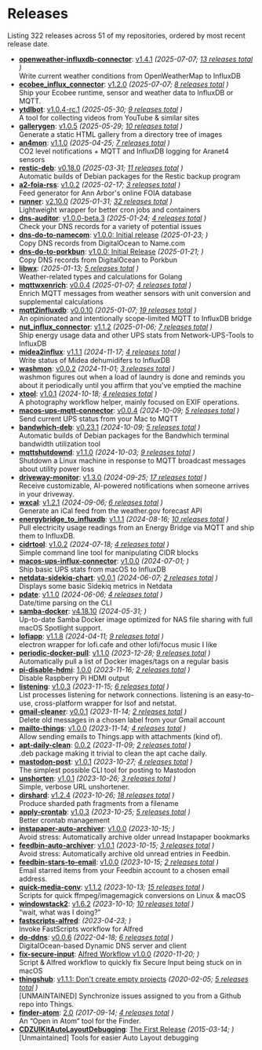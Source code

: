 # Releases

Listing <!-- releases_count starts -->322<!-- releases_count ends --> releases across <!-- project_count starts -->51<!-- project_count ends --> of my repositories, ordered by most recent release date.

<!-- recent_releases starts -->
* **[openweather-influxdb-connector](https://github.com/cdzombak/openweather-influxdb-connector)**: [v1.4.1](https://github.com/cdzombak/openweather-influxdb-connector/releases/tag/v1.4.1) *(2025-07-07; [13 releases total](https://github.com/cdzombak/openweather-influxdb-connector/releases) )* 
<br />Write current weather conditions from OpenWeatherMap to InfluxDB
* **[ecobee_influx_connector](https://github.com/cdzombak/ecobee_influx_connector)**: [v1.2.0](https://github.com/cdzombak/ecobee_influx_connector/releases/tag/v1.2.0) *(2025-07-07; [8 releases total](https://github.com/cdzombak/ecobee_influx_connector/releases) )* 
<br />Ship your Ecobee runtime, sensor and weather data to InfluxDB or MQTT.
* **[ytdlbot](https://github.com/cdzombak/ytdlbot)**: [v1.0.4-rc.1](https://github.com/cdzombak/ytdlbot/releases/tag/v1.0.4-rc.1) *(2025-05-30; [9 releases total](https://github.com/cdzombak/ytdlbot/releases) )* 
<br />A tool for collecting videos from YouTube & similar sites
* **[gallerygen](https://github.com/cdzombak/gallerygen)**: [v1.0.5](https://github.com/cdzombak/gallerygen/releases/tag/v1.0.5) *(2025-05-29; [10 releases total](https://github.com/cdzombak/gallerygen/releases) )* 
<br />Generate a static HTML gallery from a directory tree of images
* **[an4mon](https://github.com/cdzombak/an4mon)**: [v1.1.0](https://github.com/cdzombak/an4mon/releases/tag/v1.1.0) *(2025-04-25; [7 releases total](https://github.com/cdzombak/an4mon/releases) )* 
<br />CO2 level notifications + MQTT and InfluxDB logging for Aranet4 sensors
* **[restic-deb](https://github.com/cdzombak/restic-deb)**: [v0.18.0](https://github.com/cdzombak/restic-deb/releases/tag/v0.18.0) *(2025-03-31; [11 releases total](https://github.com/cdzombak/restic-deb/releases) )* 
<br />Automatic builds of Debian packages for the Restic backup program
* **[a2-foia-rss](https://github.com/cdzombak/a2-foia-rss)**: [v1.0.2](https://github.com/cdzombak/a2-foia-rss/releases/tag/v1.0.2) *(2025-02-17; [3 releases total](https://github.com/cdzombak/a2-foia-rss/releases) )* 
<br />Feed generator for Ann Arbor's online FOIA database
* **[runner](https://github.com/cdzombak/runner)**: [v2.10.0](https://github.com/cdzombak/runner/releases/tag/v2.10.0) *(2025-01-31; [32 releases total](https://github.com/cdzombak/runner/releases) )* 
<br />Lightweight wrapper for better cron jobs and containers
* **[dns-auditor](https://github.com/cdzombak/dns-auditor)**: [v1.0.0-beta.3](https://github.com/cdzombak/dns-auditor/releases/tag/v1.0.0-beta.3) *(2025-01-24; [4 releases total](https://github.com/cdzombak/dns-auditor/releases) )* 
<br />Check your DNS records for a variety of potential issues
* **[dns-do-to-namecom](https://github.com/cdzombak/dns-do-to-namecom)**: [v1.0.0: Initial release](https://github.com/cdzombak/dns-do-to-namecom/releases/tag/v1.0.0) *(2025-01-23; )* 
<br />Copy DNS records from DigitalOcean to Name.com
* **[dns-do-to-porkbun](https://github.com/cdzombak/dns-do-to-porkbun)**: [v1.0.0: Initial Release](https://github.com/cdzombak/dns-do-to-porkbun/releases/tag/v1.0.0) *(2025-01-21; )* 
<br />Copy DNS records from DigitalOcean to Porkbun
* **[libwx](https://github.com/cdzombak/libwx)**: [](https://github.com/cdzombak/libwx/releases/tag/v1.3.0) *(2025-01-13; [5 releases total](https://github.com/cdzombak/libwx/releases) )* 
<br />Weather-related types and calculations for Golang
* **[mqttwxenrich](https://github.com/cdzombak/mqttwxenrich)**: [v0.0.4](https://github.com/cdzombak/mqttwxenrich/releases/tag/v0.0.4) *(2025-01-07; [4 releases total](https://github.com/cdzombak/mqttwxenrich/releases) )* 
<br />Enrich MQTT messages from weather sensors with unit conversion and supplemental calculations
* **[mqtt2influxdb](https://github.com/cdzombak/mqtt2influxdb)**: [v0.0.10](https://github.com/cdzombak/mqtt2influxdb/releases/tag/v0.0.10) *(2025-01-07; [19 releases total](https://github.com/cdzombak/mqtt2influxdb/releases) )* 
<br />An opinionated and intentionally scope-limited MQTT to InfluxDB bridge
* **[nut_influx_connector](https://github.com/cdzombak/nut_influx_connector)**: [v1.1.2](https://github.com/cdzombak/nut_influx_connector/releases/tag/v1.1.2) *(2025-01-06; [7 releases total](https://github.com/cdzombak/nut_influx_connector/releases) )* 
<br />Ship energy usage data and other UPS stats from Network-UPS-Tools to InfluxDB
* **[midea2influx](https://github.com/cdzombak/midea2influx)**: [v1.1.1](https://github.com/cdzombak/midea2influx/releases/tag/v1.1.1) *(2024-11-17; [4 releases total](https://github.com/cdzombak/midea2influx/releases) )* 
<br />Write status of Midea dehumidifers to InfluxDB
* **[washmon](https://github.com/cdzombak/washmon)**: [v0.0.2](https://github.com/cdzombak/washmon/releases/tag/v0.0.2) *(2024-11-01; [3 releases total](https://github.com/cdzombak/washmon/releases) )* 
<br />washmon figures out when a load of laundry is done and reminds you about it periodically until you affirm that you've emptied the machine
* **[xtool](https://github.com/cdzombak/xtool)**: [v1.0.1](https://github.com/cdzombak/xtool/releases/tag/v1.0.1) *(2024-10-18; [4 releases total](https://github.com/cdzombak/xtool/releases) )* 
<br />A photography workflow helper, mainly focused on EXIF operations.
* **[macos-ups-mqtt-connector](https://github.com/cdzombak/macos-ups-mqtt-connector)**: [v0.0.4](https://github.com/cdzombak/macos-ups-mqtt-connector/releases/tag/v0.0.4) *(2024-10-09; [5 releases total](https://github.com/cdzombak/macos-ups-mqtt-connector/releases) )* 
<br />Send current UPS status from your Mac to MQTT
* **[bandwhich-deb](https://github.com/cdzombak/bandwhich-deb)**: [v0.23.1](https://github.com/cdzombak/bandwhich-deb/releases/tag/v0.23.1) *(2024-10-09; [5 releases total](https://github.com/cdzombak/bandwhich-deb/releases) )* 
<br />Automatic builds of Debian packages for the Bandwhich terminal bandwidth utilization tool
* **[mqttshutdownd](https://github.com/cdzombak/mqttshutdownd)**: [v1.1.0](https://github.com/cdzombak/mqttshutdownd/releases/tag/v1.1.0) *(2024-10-03; [9 releases total](https://github.com/cdzombak/mqttshutdownd/releases) )* 
<br />Shutdown a Linux machine in response to MQTT broadcast messages about utility power loss
* **[driveway-monitor](https://github.com/cdzombak/driveway-monitor)**: [v1.3.0](https://github.com/cdzombak/driveway-monitor/releases/tag/v1.3.0) *(2024-09-25; [17 releases total](https://github.com/cdzombak/driveway-monitor/releases) )* 
<br />Receive customizable, AI-powered notifications when someone arrives in your driveway.
* **[wxcal](https://github.com/cdzombak/wxcal)**: [v1.2.1](https://github.com/cdzombak/wxcal/releases/tag/v1.2.1) *(2024-09-06; [6 releases total](https://github.com/cdzombak/wxcal/releases) )* 
<br />Generate an iCal feed from the weather.gov forecast API
* **[energybridge_to_influxdb](https://github.com/cdzombak/energybridge_to_influxdb)**: [v1.1.1](https://github.com/cdzombak/energybridge_to_influxdb/releases/tag/v1.1.1) *(2024-08-16; [10 releases total](https://github.com/cdzombak/energybridge_to_influxdb/releases) )* 
<br />Pull electricity usage readings from an Energy Bridge via MQTT and ship them to InfluxDB.
* **[cidrtool](https://github.com/cdzombak/cidrtool)**: [v1.0.2](https://github.com/cdzombak/cidrtool/releases/tag/v1.0.2) *(2024-07-18; [4 releases total](https://github.com/cdzombak/cidrtool/releases) )* 
<br />Simple command line tool for manipulating CIDR blocks
* **[macos-ups-influx-connector](https://github.com/cdzombak/macos-ups-influx-connector)**: [v1.0.0](https://github.com/cdzombak/macos-ups-influx-connector/releases/tag/v1.0.0) *(2024-07-01; )* 
<br />Ship basic UPS stats from macOS to InfluxDB
* **[netdata-sidekiq-chart](https://github.com/cdzombak/netdata-sidekiq-chart)**: [v0.0.1](https://github.com/cdzombak/netdata-sidekiq-chart/releases/tag/v0.0.1) *(2024-06-07; [2 releases total](https://github.com/cdzombak/netdata-sidekiq-chart/releases) )* 
<br />Displays some basic Sidekiq metrics in Netdata
* **[pdate](https://github.com/cdzombak/pdate)**: [v1.1.0](https://github.com/cdzombak/pdate/releases/tag/v1.1.0) *(2024-06-06; [4 releases total](https://github.com/cdzombak/pdate/releases) )* 
<br />Date/time parsing on the CLI
* **[samba-docker](https://github.com/cdzombak/samba-docker)**: [v4.18.10](https://github.com/cdzombak/samba-docker/releases/tag/v4.18.10) *(2024-05-31; )* 
<br />Up-to-date Samba Docker image optimized for NAS file sharing with full macOS Spotlight support.
* **[lofiapp](https://github.com/cdzombak/lofiapp)**: [v1.1.8](https://github.com/cdzombak/lofiapp/releases/tag/v1.1.8) *(2024-04-11; [9 releases total](https://github.com/cdzombak/lofiapp/releases) )* 
<br />electron wrapper for lofi.cafe and other lofi/focus music I like
* **[periodic-docker-pull](https://github.com/cdzombak/periodic-docker-pull)**: [v1.1.0](https://github.com/cdzombak/periodic-docker-pull/releases/tag/v1.1.0) *(2023-12-28; [9 releases total](https://github.com/cdzombak/periodic-docker-pull/releases) )* 
<br />Automatically pull a list of Docker images/tags on a regular basis
* **[pi-disable-hdmi](https://github.com/cdzombak/pi-disable-hdmi)**: [1.0.0](https://github.com/cdzombak/pi-disable-hdmi/releases/tag/1.0.0) *(2023-11-16; [2 releases total](https://github.com/cdzombak/pi-disable-hdmi/releases) )* 
<br />Disable Raspberry Pi HDMI output
* **[listening](https://github.com/cdzombak/listening)**: [v1.0.3](https://github.com/cdzombak/listening/releases/tag/v1.0.3) *(2023-11-15; [6 releases total](https://github.com/cdzombak/listening/releases) )* 
<br />List processes listening for network connections. listening is an easy-to-use, cross-platform wrapper for lsof and netstat.
* **[gmail-cleaner](https://github.com/cdzombak/gmail-cleaner)**: [v0.0.1](https://github.com/cdzombak/gmail-cleaner/releases/tag/v0.0.1) *(2023-11-14; [2 releases total](https://github.com/cdzombak/gmail-cleaner/releases) )* 
<br />Delete old messages in a chosen label from your Gmail account
* **[mailto-things](https://github.com/cdzombak/mailto-things)**: [v1.0.0](https://github.com/cdzombak/mailto-things/releases/tag/v1.0.0) *(2023-11-14; [4 releases total](https://github.com/cdzombak/mailto-things/releases) )* 
<br />Allow sending emails to Things.app with attachments (kind of).
* **[apt-daily-clean](https://github.com/cdzombak/apt-daily-clean)**: [0.0.2](https://github.com/cdzombak/apt-daily-clean/releases/tag/0.0.2) *(2023-11-09; [2 releases total](https://github.com/cdzombak/apt-daily-clean/releases) )* 
<br />.deb package making it trivial to clean the apt cache daily.
* **[mastodon-post](https://github.com/cdzombak/mastodon-post)**: [v1.0.1](https://github.com/cdzombak/mastodon-post/releases/tag/v1.0.1) *(2023-10-27; [4 releases total](https://github.com/cdzombak/mastodon-post/releases) )* 
<br />The simplest possible CLI tool for posting to Mastodon
* **[unshorten](https://github.com/cdzombak/unshorten)**: [v1.0.1](https://github.com/cdzombak/unshorten/releases/tag/v1.0.1) *(2023-10-26; [3 releases total](https://github.com/cdzombak/unshorten/releases) )* 
<br />Simple, verbose URL unshortener.
* **[dirshard](https://github.com/cdzombak/dirshard)**: [v1.2.4](https://github.com/cdzombak/dirshard/releases/tag/v1.2.4) *(2023-10-26; [18 releases total](https://github.com/cdzombak/dirshard/releases) )* 
<br />Produce sharded path fragments from a filename
* **[apply-crontab](https://github.com/cdzombak/apply-crontab)**: [v1.0.3](https://github.com/cdzombak/apply-crontab/releases/tag/v1.0.3) *(2023-10-25; [5 releases total](https://github.com/cdzombak/apply-crontab/releases) )* 
<br />Better crontab management
* **[instapaper-auto-archiver](https://github.com/cdzombak/instapaper-auto-archiver)**: [v1.0.0](https://github.com/cdzombak/instapaper-auto-archiver/releases/tag/v1.0.0) *(2023-10-15; )* 
<br />Avoid stress: Automatically archive older unread Instapaper bookmarks
* **[feedbin-auto-archiver](https://github.com/cdzombak/feedbin-auto-archiver)**: [v1.0.1](https://github.com/cdzombak/feedbin-auto-archiver/releases/tag/v1.0.1) *(2023-10-15; [3 releases total](https://github.com/cdzombak/feedbin-auto-archiver/releases) )* 
<br />Avoid stress: Automatically archive old unread entries in Feedbin.
* **[feedbin-stars-to-email](https://github.com/cdzombak/feedbin-stars-to-email)**: [v1.0.0](https://github.com/cdzombak/feedbin-stars-to-email/releases/tag/v1.0.0) *(2023-10-15; [2 releases total](https://github.com/cdzombak/feedbin-stars-to-email/releases) )* 
<br />Email starred items from your Feedbin account to a chosen email address.
* **[quick-media-conv](https://github.com/cdzombak/quick-media-conv)**: [v1.1.2](https://github.com/cdzombak/quick-media-conv/releases/tag/v1.1.2) *(2023-10-13; [15 releases total](https://github.com/cdzombak/quick-media-conv/releases) )* 
<br />Scripts for quick ffmpeg/imagemagick conversions on Linux & macOS
* **[windowstack2](https://github.com/cdzombak/windowstack2)**: [v1.6.2](https://github.com/cdzombak/windowstack2/releases/tag/v1.6.2) *(2023-10-10; [10 releases total](https://github.com/cdzombak/windowstack2/releases) )* 
<br />“wait, what was I doing?”
* **[fastscripts-alfred](https://github.com/cdzombak/fastscripts-alfred)**: [](https://github.com/cdzombak/fastscripts-alfred/releases/tag/v1.0) *(2023-04-23; )* 
<br />Invoke FastScripts workflow for Alfred
* **[do-ddns](https://github.com/cdzombak/do-ddns)**: [v0.0.6](https://github.com/cdzombak/do-ddns/releases/tag/v0.0.6) *(2022-04-18; [6 releases total](https://github.com/cdzombak/do-ddns/releases) )* 
<br />DigitalOcean-based Dynamic DNS server and client
* **[fix-secure-input](https://github.com/cdzombak/fix-secure-input)**: [Alfred Workflow v1.0.0](https://github.com/cdzombak/fix-secure-input/releases/tag/v1.0.0) *(2020-11-20; )* 
<br />Script & Alfred workflow to quickly fix Secure Input being stuck on in macOS
* **[thingshub](https://github.com/cdzombak/thingshub)**: [v1.1.1: Don't create empty projects](https://github.com/cdzombak/thingshub/releases/tag/v1.1.1) *(2020-02-05; [5 releases total](https://github.com/cdzombak/thingshub/releases) )* 
<br />[UNMAINTAINED] Synchronize issues assigned to you from a Github repo into Things.
* **[finder-atom](https://github.com/cdzombak/finder-atom)**: [2.0](https://github.com/cdzombak/finder-atom/releases/tag/v2.0) *(2017-09-14; [4 releases total](https://github.com/cdzombak/finder-atom/releases) )* 
<br />An “Open in Atom“ tool for the Finder.
* **[CDZUIKitAutoLayoutDebugging](https://github.com/cdzombak/CDZUIKitAutoLayoutDebugging)**: [The First Release](https://github.com/cdzombak/CDZUIKitAutoLayoutDebugging/releases/tag/0.0.7) *(2015-03-14; )* 
<br />[Unmaintained] Tools for easier Auto Layout debugging
<!-- recent_releases ends -->
